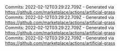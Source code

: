 Commits: 2022-02-12T03:29:22.709Z - Generated via https://github.com/marketplace/actions/artificial-grass
<br>
Commits: 2022-02-12T03:29:22.709Z - Generated via https://github.com/marketplace/actions/artificial-grass
<br>
Commits: 2022-02-12T03:29:22.709Z - Generated via https://github.com/marketplace/actions/artificial-grass
<br>
Commits: 2022-02-12T03:29:22.709Z - Generated via https://github.com/marketplace/actions/artificial-grass
<br>
